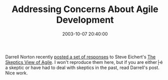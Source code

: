 ﻿---
layout: post
title: "Addressing Concerns About Agile Development"
comments: false
date: 2003-10-07 20:40:00
updated: 2004-05-01 17:21:00
categories:
 - Technology
subtext-id: 1c6e46ef-f962-4a7d-a3b8-0225e42ab6f9
alias: /blog/Addressing-Concerns-About-Agile-Development.aspx
---


Darrell Norton recently [posted a set of responses](http://dotnetjunkies.com/WebLog/darrell.norton/posts/1947.aspx) to Steve Eichert's [The Skeptics View of Agile](http://dotnetjunkies.com/weblog/seichert/posts/1883.aspx). I won't reproduce them here, but if you are either├é a skeptic or have had to deal with skeptics in the past, read Darrell's post. Nice work.
